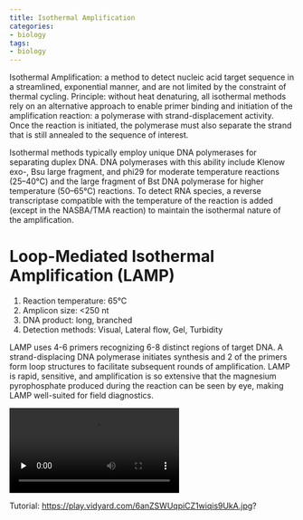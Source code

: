 ```yaml
---
title: Isothermal Amplification
categories: 
- biology
tags: 
- biology
---
```


Isothermal Amplification: a method to detect nucleic acid target sequence in a streamlined, exponential manner, and are not limited by the constraint of thermal cycling.
Principle: without heat denaturing, all isothermal methods rely on an alternative approach to enable primer binding and initiation of the amplification reaction: a polymerase with strand-displacement activity. Once the reaction is initiated, the polymerase must also separate the strand that is still annealed to the sequence of interest. 

Isothermal methods typically employ unique DNA polymerases for separating duplex DNA. 
DNA polymerases with this ability include Klenow exo-, Bsu large fragment, and phi29 for moderate temperature reactions (25–40°C) and the large fragment of Bst DNA polymerase for higher temperature (50–65°C) reactions.
To detect RNA species, a reverse transcriptase compatible with the temperature of the reaction is added (except in the NASBA/TMA reaction) to maintain the isothermal nature of the amplification.

# Loop-Mediated Isothermal Amplification (LAMP)
1. Reaction temperature: 65°C
2. Amplicon size: <250 nt
3. DNA product: long, branched
4. Detection methods: Visual, Lateral flow, Gel, Turbidity

LAMP uses 4-6 primers recognizing 6-8 distinct regions of target DNA. A strand-displacing DNA polymerase initiates synthesis and 2 of the primers form loop structures to facilitate subsequent rounds of amplification. LAMP is rapid, sensitive, and amplification is so extensive that the magnesium pyrophosphate produced during the reaction can be seen by eye, making LAMP well-suited for field diagnostics.

<video id="video" controls="" preload="none">
<source id="mp4" src="Tutorial: https://play.vidyard.com/6anZSWUqpiCZ1wiqis9UkA.jpg?" type="video/mp4">
</video>



Tutorial: https://play.vidyard.com/6anZSWUqpiCZ1wiqis9UkA.jpg?

